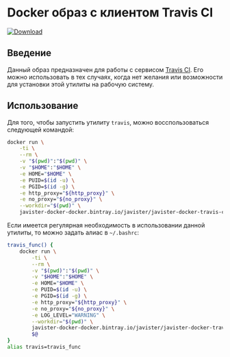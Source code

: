 # Docker образ с клиентом Travis CI

[ ![Download](https://api.bintray.com/packages/javister/docker/javister%3Ajavister-docker-travis-ci-cli/images/download.svg) ](https://bintray.com/javister/docker/javister%3Ajavister-docker-travis-ci-cli/_latestVersion)

## Введение

Данный образ предназначен для работы с сервисом [Travis CI](https://travis-ci.org/). Его можно использовать в 
тех случаях, когда нет желания или возможности для установки этой утилиты на рабочую систему. 

## Использование

Для того, чтобы запустить утилиту `travis`, можно восспользоваться
следующей командой:

```bash
docker run \
    -ti \
    --rm \
    -v "$(pwd)":"$(pwd)" \
    -v "$HOME":"$HOME" \
    -e HOME="$HOME" \
    -e PUID=$(id -u) \
    -e PGID=$(id -g) \
    -e http_proxy="${http_proxy}" \
    -e no_proxy="${no_proxy}" \
    --workdir="$(pwd)" \
    javister-docker-docker.bintray.io/javister/javister-docker-travis-ci-cli:1.0 <command>
```
Если имеется регулярная необходимость в использовании данной утилиты, то можно задать алиас в
`~/.bashrc`:

```bash
travis_func() {
    docker run \
        -ti \
        --rm \
        -v "$(pwd)":"$(pwd)" \
        -v "$HOME":"$HOME" \
        -e HOME="$HOME" \
        -e PUID=$(id -u) \
        -e PGID=$(id -g) \
        -e http_proxy="${http_proxy}" \
        -e no_proxy="${no_proxy}" \
        -e LOG_LEVEL="WARNING" \
        --workdir="$(pwd)" \
        javister-docker-docker.bintray.io/javister/javister-docker-travis-ci-cli:1.0 \
        $@
}
alias travis=travis_func
``` 
